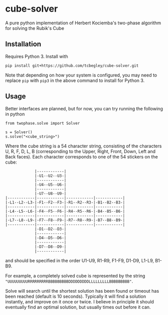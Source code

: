 # cube-solver
A pure python implementation of Herbert Kociemba's two-phase algorithm for solving the Rubik's Cube

## Installation

Requires Python 3. Install with

```
pip install git+https://github.com/tcbegley/cube-solver.git
```
Note that depending on how your system is configured, you may need to replace `pip` with `pip3` in the above command to install for Python 3.

## Usage

Better interfaces are planned, but for now, you can try running the following in python

```
from twophase.solve import Solver

s = Solver()
s.solve("<cube_string>")
```

Where the cube string is a 54 character string, consisting of the characters U, R, F, D, L, B (corresponding to the Upper, Right, Front, Down, Left and Back faces). Each character corresponds to one of the 54 stickers on the cube:

```
             |------------|
             |-U1--U2--U3-|
             |------------|
             |-U4--U5--U6-|
             |------------|
             |-U7--U8--U9-|
|------------|------------|------------|------------|
|-L1--L2--L3-|-F1--F2--F3-|-R1--R2--R3-|-B1--B2--B3-|
|------------|------------|------------|------------|
|-L4--L5--L6-|-F4--F5--F6-|-R4--R5--R6-|-B4--B5--B6-|
|------------|------------|------------|------------|
|-L7--L8--L9-|-F7--F8--F9-|-R7--R8--R9-|-B7--B8--B9-|
|------------|------------|------------|------------|
             |-D1--D2--D3-|
             |------------|
             |-D4--D5--D6-|
             |------------|
             |-D7--D8--D9-|
             |------------|
```

and should be specified in the order U1-U9, R1-R9, F1-F9, D1-D9, L1-L9, B1-B9.

For example, a completely solved cube is represented by the string `"UUUUUUUUURRRRRRRRRBBBBBBBBBDDDDDDDDDLLLLLLLLLBBBBBBBBB"`.

Solve will search until the shortest solution has been found or timeout has been reached (default is 10 seconds). Typically it will find a solution instantly, and improve on it once or twice. I believe in principle it should eventually find an optimal solution, but usually times out before it can.
